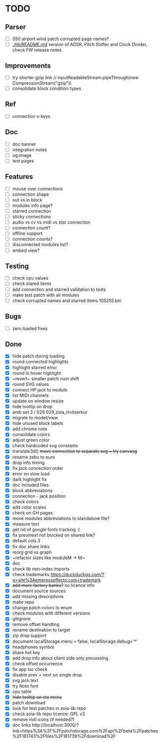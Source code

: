 # TODO

## Parser

- [ ] 050 airport wind patch corrupted page names?
- [ ] [./lib/README.md](./lib/README.md) version of ADSR, Pitch Shifter and Clock Divider, check FW release notes

## Improvements

- [ ] try shorter gzip link // inputReadableStream.pipeThrough(new CompressionStream("gzip"))
- [ ] consolidate block condition types

## Ref

- [ ] connection v-keys

## Doc

- [ ] doc banner
- [ ] integration notes
- [ ] og:image
- [ ] test pages

## Features

- [ ] mouse over connections
- [ ] connection shape
- [ ] out vs in block
- [ ] modules info page?
- [ ] starred connection
- [ ] sticky connections
- [ ] audio vs cv vs midi vs star connection
- [ ] connection count?
- [ ] offline support
- [ ] connection counts?
- [ ] disconnected modules list?
- [ ] embed view?

## Testing

- [ ] check cpu values
- [ ] check stared items
- [ ] add connection and starred validation to tests
- [ ] make test patch with all modules
- [ ] check corrupted names and starred items 105255.bin

## Bugs

- [ ] zero loaded fixes

## Done

- [x] hide patch during loading
- [x] round connected highlights
- [x] highlight starred error
- [x] round io hover highlight
- [x] ~revert~ smaller patch num shift
- [x] round SVG values
- [x] connect HP jack to module
- [x] list MIDI channels
- [x] update on window resize
- [x] hide tooltip on drop
- [x] amb set 3 / 029 029_zoia_Hvitserkur
- [x] migrate to model/view
- [x] hide unused block labels
- [x] add chrome note
- [x] consolidate colors
- [x] adjust green color
- [x] check hardcoded svg constants
- [x] translate3d() ~~move connection to separate svg + try canvasg~~
- [x] rename zebu to euro
- [x] drop info timing
- [x] fix jack connection order
- [x] error on slow load
- [x] dark highlight fix
- [x] doc included files
- [x] block abbreviations
- [x] connection - jack position
- [x] check colors
- [x] add color scales
- [x] check on GH pages
- [x] move modules abbreviations to standalone file?
- [x] measure text
- [x] get rid of google fonts tracking :(
- [x] fix prev/next not blocked on shared link?
- [x] default cols 3
- [x] fix doc share links
- [x] reorg grid vs graph
- [x] ~refactor sizes like moduleM -> M~
- [x] doc
- [x] check lib non-index imports
- [x] check trademarks https://duckduckgo.com/?q=site%3Aempresseffects.com+trademark
- [x] ~~add more factory banks?~~ no licence info
- [x] document source sources
- [x] add missing descriptions
- [x] make repo
- [x] change patch colors to enum
- [x] check modules with different versions
- [x] gitignore
- [x] remove offset handling
- [x] rename destination to target
- [x] zip drop support
- [x] document localStorage.menu = false, localStorage.debug='*'
- [x] headphones symbol
- [x] share hot key
- [x] add drop info about client side only processing
- [x] check offset occurrence
- [x] fix app tsc check
- [x] disable prev + next on single drop
- [x] svg jack text
- [x] try Noto font
- [x] cpu table
- [x] ~~hide tooltip on ctx menu~~
- [x] patch download
- [x] look for test patches in zoia-lib repo
- [x] check zoia-lib repo licence: GPL v3
- [x] remove mdi icons (if needed?)
- [x] doc links http://localhost:3000/?link=https%3A%2F%2Fpatchstorage.com%2Fapi%2Fbeta%2Fpatches%2F181743%2Ffiles%2F181739%2Fdownload%2F
